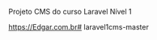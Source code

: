 Projeto CMS do curso Laravel Nível 1

https://Edgar.com.br#   l a r a v e l 1 c m s - m a s t e r  
 